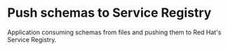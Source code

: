 # Push schemas to Service Registry

Application consuming schemas from files and pushing them to Red Hat's Service Registry.

